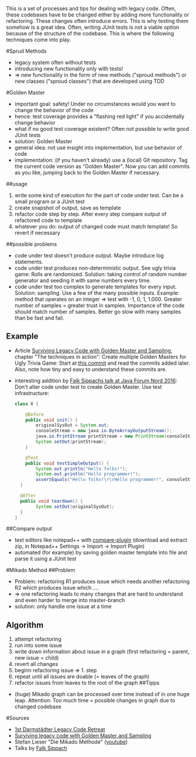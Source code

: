 This is a set of processes and tips for dealing with legacy code. Often, these codebases have to be changed either by adding more functionality or refactoring. These changes often introduce errors. This is why testing them somehow is a great idea. Often, writing JUnit tests is not a viable option because of the structure of the codebase. This is where the following techniques come into play.

#Sprud Methods
- legacy system often without tests
- introducing new functionality only with tests!
- => new functionality in the form of new methods ("sproud methods") or new classes ("sproud classes") that are developed using TDD

#Golden Master

- important goal: safety! Under no circumstances would you want to change the behavior of the code
- hence: test coverage provides a "flashing red light" if you accidentally change behavior
 - what if no good test coverage existent? Often not possible to write good JUnit tests
 - solution: Golden Master
 - general idea: not use insight into implementation, but use behavior of code
 - implementation: (if you haven't already) use a (local) Git repository. Tag the current code version as "Golden Master". Now you can add commits as you like, jumping back to the Golden Master if necessary. 
 
 ##usage
 1. write some kind of execution for the part of code under test. Can be a small program or a JUnit test
 2. create snapshot of output, save as template
 3. refactor code step by step. After every step compare output of refactored code to template 
 4. whatever you do: output of changed code must match template! So revert if necessary

 ##possible problems
- code under test doesn't produce output. Maybe introduce log statements.
- code under test produces non-deterministic output. See ugly trivia game: Rolls are randomized. Solution: taking control of random number generator and seeding it with same numbers every time.    
- code under test too complex to generate templates for every input. Solution: sampling. Use a few of the many possible inputs. Example: method that operates on an integer => test with -1, 0, 1, 1.000. Greater number of samples = greater trust in samples. Importance of the code should match number of samples. Better go slow with many samples than be fast and fail. 

## Example
- Article [Surviving Legacy Code with Golden Master and Sampling](http://blog.thecodewhisperer.com/permalink/surviving-legacy-code-with-golden-master-and-sampling/), chapter "The techniques in action": Create multiple Golden Masters for Ugly Trivia Game: Start at [this commit](https://github.com/jbrains/SurvivingLegacyCode-solutions/tree/110dc1308c05a7c43a1d991c66f7dae7633e921a) and read the commits added later. Also, note how tiny and easy to understand these commits are.
- interesting addition by [Falk Sippachs talk at Java Forum Nord 2016](http://www.oio.de/m/konf/vortraege/JavaForumNord2016-TestDrivenLegacyCodeRefactoring-FalkSippach.pdf): Don't alter code under test to create Golden Master. Use test infrastructure:
 
    ```java
    class X {
    
        @Before
        public void init() {
            originalSysOut = System.out;
            consoleStream = new java.io.ByteArrayOutputStream();
            java.io.PrintStream printStream = new PrintStream(consoleStream);
            System.setOut(printStream);
        }
  
        @Test
        public void testSimpleOutput() {
            System.out.println("Hello folks!");
            System.out.println("Hello programmer!");
            assertEquals("Hello folks!\r\rHello programmer!", consoleStream.toString());
      }
  
      @After
      public void teardown() {
            System.setOut(originalSysOut);  
      }
    }
    ```

##Compare output
- text editors like notepad++ with [compare-plugin](https://sourceforge.net/projects/npp-compare/) (download and extract zip, in Notepad++ Settings -> Import -> Import Plugin)
- automated (for example) by saving golden master template into file and parse it using a JUnit test

#Mikado Method
##Problem
- Problem: refactoring R1 produces issue which needs another refactoring R2 which produces issue which ....
- => one refactoring leads to many changes that are hard to understand and even harder to merge into master-branch
- solution: only handle one issue at a time
## Algorithm
1. attempt refactoring
2. run into some issue
3. write down information about issue in a graph (first refactoring = parent, new issue = child)
4. revert all changes
5. beginn refactoring issue => 1. step 
6. repeat until all issues are doable (= leaves of the graph)
7. refactor issues from leaves to the root of the graph
##Tipps
- (huge) Mikado graph can be processed over time instead of in one huge leap. Attention: Too much time = possible changes in graph due to changed codebase 

#Sources
- [1st Darmstädter Legacy Code Retreat](http://letsdeveloper.com/2015/03/1st-darmstadter-legacy-code-retreat/)
- [Surviving legacy code with Golden Master and Sampling](http://blog.thecodewhisperer.com/permalink/surviving-legacy-code-with-golden-master-and-sampling/)
- Stefan Lieser "Die Mikado Methode" ([youtube](https://www.youtube.com/watch?v=qtIGDc6LTls))
- Talks by [Falk Sippach](http://blog.oio.de/author/sippsack/)
